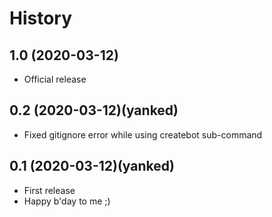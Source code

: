 # History



## 1.0 (2020-03-12)
- Official release

## 0.2 (2020-03-12)(yanked)
- Fixed gitignore error while using createbot sub-command

## 0.1 (2020-03-12)(yanked)

- First release
- Happy b'day to me ;)